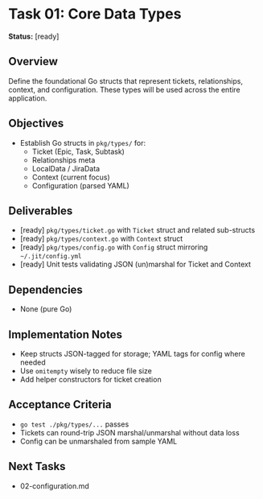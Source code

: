 # Task 01: Core Data Types

**Status:** [ready]

## Overview
Define the foundational Go structs that represent tickets, relationships, context, and configuration. These types will be used across the entire application.

## Objectives
- Establish Go structs in `pkg/types/` for:
  - Ticket (Epic, Task, Subtask)
  - Relationships meta
  - LocalData / JiraData
  - Context (current focus)
  - Configuration (parsed YAML)

## Deliverables
- [ready] `pkg/types/ticket.go` with `Ticket` struct and related sub-structs
- [ready] `pkg/types/context.go` with `Context` struct
- [ready] `pkg/types/config.go` with `Config` struct mirroring `~/.jit/config.yml`
- [ready] Unit tests validating JSON (un)marshal for Ticket and Context

## Dependencies
- None (pure Go)

## Implementation Notes
- Keep structs JSON-tagged for storage; YAML tags for config where needed
- Use `omitempty` wisely to reduce file size
- Add helper constructors for ticket creation

## Acceptance Criteria
- `go test ./pkg/types/...` passes
- Tickets can round-trip JSON marshal/unmarshal without data loss
- Config can be unmarshaled from sample YAML

## Next Tasks
- 02-configuration.md 